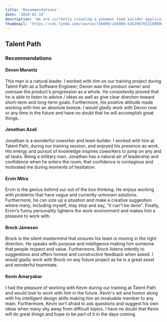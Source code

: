 ```yaml
---
title: 'Recommendations'
date: '2019-03-19'
description: 'We are currently creating a pokemon team builder application to practice our React skills. Also, I want to start writing out my recommendations to my coworkers because they deserve it.'
thumbnail: 'https://cdn.lynda.com/course/156089/156089-636398703210009087-16x9.jpg'
---
```


## Talent Path

### Recommendations

#### Devon Marantz

This man is a natural leader. I worked with him on our training project during Talent Path as a Software Engineer; Devon was the product owner and oversaw the product's progression as a whole. He consistently proved that he is able to listen to advice / ideas as well as give clear direction toward short-term and long-term goals. Furthermore, his positive attitude made working with him an absolute breeze. I would gladly work with Devon now or any time in the future and have no doubt that he will accomplish great things.

#### Jonathan Azali

Jonathan is a wonderful coworker and team builder. I worked with him at Talent Path, during our training session, and enjoyed his presence as work. His energy and pursuit of knowledge inspires coworkers to jump on any and all tasks. Being a military man, Jonathan has a natural air of leadership and confidence when he enters the room; that confidence is contagious and motivated me during moments of hesitation.

#### Ervin Mitra

Ervin is the genius behind our out of the box thinking. He enjoys working with problems that have vague and currently unknown solutions. Furthermore, he can size up a situation and make a creative suggestion where many, including myself, may stop and say, "it can't be done". Finally, Ervin's funny personality lightens the work environment and makes him a pleasure to work with.

#### Brock Jameson

Brock is the silent mastermind that ensures his team is moving in the right direction. He speaks with purpose and intelligence making him someone that people respect and value. Furthermore, Brock listens intently to suggestions and offers honest and constructive feedback when asked. I would gladly work with Brock on any future project as he is a great asset and wonderful teammate.

#### Kevin Amaryabar

I had the pleasure of working with Kevin during our training at Talent Path and would love to work with him in the future. Kevin's wit and humor along with his intelligent design skills making him an invaluable member to any team. Furthermore, Kevin isn't afraid to ask questions and suggest his own ideas when many shy away from difficult topics. I have no doubt that Kevin will do great things and hope to be part of it in the days coming.

